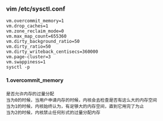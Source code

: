 

### vim /etc/sysctl.conf
```
vm.overcommit_memory=1
vm.drop_caches=1
vm.zone_reclaim_mode=0
vm.max_map_count=655360
vm.dirty_background_ratio=50
vm.dirty_ratio=50
vm.dirty_writeback_centisecs=360000
vm.page-cluster=3
vm.swappiness=1
sysctl -p
```

#### 1.overcommit_memory
```
是否允许内存的过量分配
当为0的时候，当用户申请内存的时候，内核会去检查是否有这么大的内存空间
当为1的时候，内核始终认为，有足够大的内存空间，直到它用完了为止
当为2的时候，内核禁止任何形式的过量分配内存
```
